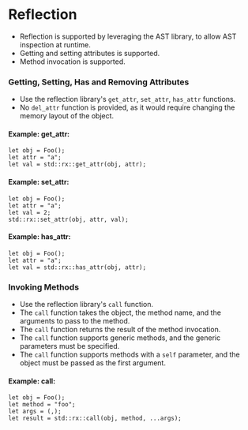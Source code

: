 # Reflection
- Reflection is supported by leveraging the AST library, to allow AST inspection at runtime.
- Getting and setting attributes is supported.
- Method invocation is supported.

### Getting, Setting, Has and Removing Attributes
- Use the reflection library's `get_attr`, `set_attr`, `has_attr` functions.
- No `del_attr` function is provided, as it would require changing the memory layout of the object.

#### Example: get_attr:
```s++
let obj = Foo();
let attr = "a";
let val = std::rx::get_attr(obj, attr);
```

#### Example: set_attr:
```s++
let obj = Foo();
let attr = "a";
let val = 2;
std::rx::set_attr(obj, attr, val);
```

#### Example: has_attr:
```s++
let obj = Foo();
let attr = "a";
let val = std::rx::has_attr(obj, attr);
```

### Invoking Methods
- Use the reflection library's `call` function.
- The `call` function takes the object, the method name, and the arguments to pass to the method.
- The `call` function returns the result of the method invocation.
- The `call` function supports generic methods, and the generic parameters must be specified.
- The `call` function supports methods with a `self` parameter, and the object must be passed as the first argument.

#### Example: call:
```s++
let obj = Foo();
let method = "foo";
let args = (,);
let result = std::rx::call(obj, method, ...args);
```
